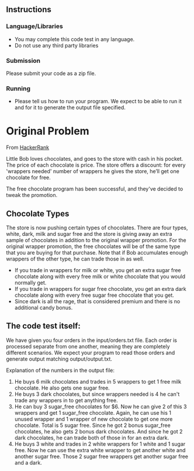 Instructions
------------

### Language/Libraries
 - You may complete this code test in any language.
 - Do not use any third party libraries

### Submission
Please submit your code as a zip file.

### Running
- Please tell us how to run your program. We expect to be able to run it and for it to generate the output file specified.

Original Problem
================
From [HackerRank](https://www.hackerrank.com/challenges/chocolate-feast)

Little Bob loves chocolates, and goes to the store with cash in his pocket. The price of
each chocolate is price. The store offers a discount: for every 'wrappers needed' number of wrappers
he gives the store, he’ll get one chocolate for free.

The free chocolate program has been successful, and they've decided to tweak the promotion.

Chocolate Types
---------------
The store is now pushing certain types of chocolates. There are
four types, white, dark, milk and sugar free and the store
is giving away an extra sample of chocolates in addition to the original wrapper promotion.
For the original wrapper promotion, the free chocolates will be of the same
type that you are buying for that purchase. Note that if Bob accumulates enough wrappers of the other type,
he can trade those in as well.

- If you trade in wrappers for milk or white, you get an extra sugar free chocolate along with
every free milk or white chocolate that you would normally get.
- If you trade in wrappers for sugar free chocolate, you get an extra dark chocolate along
with every free sugar free chocolate that you get.
- Since dark is all the rage, that is considered premium and there is no additional candy bonus.

The code test itself:
---------------

We have given you four orders in the input/orders.txt file. Each order is processed separate from one another, meaning they are completely different scenarios. We expect your program to read those orders and generate output matching output/output.txt. 

Explanation of the numbers in the output file:

1. He buys 6 milk chocolates and trades in 5 wrappers to get 1 free milk chocolate. He also gets one sugar free.
2. He buys 3 dark chocolates, but since wrappers needed is 4 he can't trade any wrappers in to get anything free.
3. He can buy 3 sugar_free chocolates for $6. Now he can give 2 of this 3 wrappers and get 1 sugar_free
chocolate. Again, he can use his 1 unused wrapper and 1 wrapper of new chocolate to get one more chocolate.
Total is 5 sugar free. Since he got 2 bonus sugar_free chocolates, he also gets 2 bonus dark chocolates.
And since he got 2 dark chocolates, he can trade both of those in for an extra dark.
4. He buys 3 white and trades in 2 white wrappers for 1 white and 1 sugar free. Now he can use the extra white wrapper to get another white and another sugar free. Those 2 sugar free wrappers get another sugar free and a dark.
